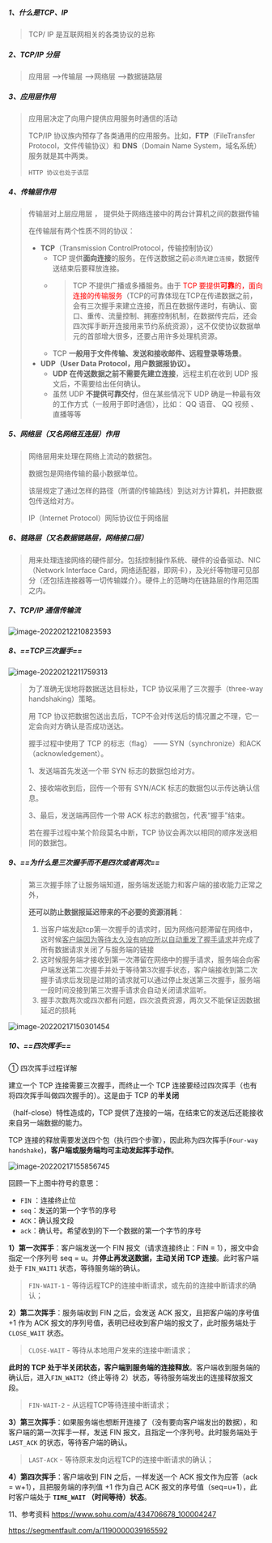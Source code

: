 ##### 1、什么是TCP、IP

> TCP/ IP 是互联网相关的各类协议的总称

##### 2、TCP/IP 分层

> 应用层 —>传输层 —>网络层 —>数据链路层

##### 3、应用层作用

> 应用层决定了向用户提供应用服务时通信的活动
>
> TCP/IP 协议族内预存了各类通用的应用服务。比如，**FTP**（FileTransfer Protocol，文件传输协议）和 **DNS**（Domain Name System，域名系统）服务就是其中两类。
>
> `HTTP 协议也处于该层`

##### 4、传输层作用

> 传输层对上层应用层 ， 提供处于网络连接中的两台计算机之间的数据传输
>
> 在传输层有两个性质不同的协议：
>
> - **TCP**（Transmission ControlProtocol，传输控制协议）
>   - TCP 提供**面向连接**的服务。在传送数据之前`必须先建立连接`，数据传送结束后要释放连接。
>   - > TCP 不提供广播或多播服务。由于 <font color="red">TCP 要提供**可靠**的，面向连接的传输服务</font>（TCP的可靠体现在TCP在传递数据之前，会有三次握手来建立连接，而且在数据传递时，有确认、窗口、重传、流量控制、拥塞控制机制，在数据传完后，还会四次挥手断开连接用来节约系统资源），这不仅使协议数据单元的首部增大很多，还要占用许多处理机资源。
>   - TCP **一般用于文件传输、发送和接收邮件、远程登录等场景**。
> - **UDP（User Data Protocol，用户数据报协议）。**
>   - **UDP 在传送数据之前不需要先建立连接**，远程主机在收到 UDP 报文后，不需要给出任何确认。
>   - 虽然 UDP **不提供可靠交付**，但在某些情况下 UDP 确是一种最有效的工作方式（一般用于即时通信），比如： QQ 语音、 QQ 视频 、直播等等

##### 5、网络层（又名网络互连层）作用

> 网络层用来处理在网络上流动的数据包。
>
> 数据包是网络传输的最小数据单位。
>
> 该层规定了通过怎样的路径（所谓的传输路线）到达对方计算机，并把数据包传送给对方。
>
> IP（Internet Protocol）网际协议位于网络层

##### 6、链路层（又名数据链路层，网络接口层）

> 用来处理连接网络的硬件部分。包括控制操作系统、硬件的设备驱动、NIC（Network Interface Card，网络适配器，即网卡），及光纤等物理可见部分（还包括连接器等一切传输媒介）。硬件上的范畴均在链路层的作用范围之内。

##### 7、TCP/IP 通信传输流

![image-20220212210823593](https://raw.githubusercontent.com/JuntengMa/image/master/image/image-20220212210823593.png)

##### 8、==TCP三次握手==

![image-20220212211759313](https://raw.githubusercontent.com/JuntengMa/image/master/image/image-20220212211759313.png)

> 为了准确无误地将数据送达目标处，TCP 协议采用了三次握手（three-way handshaking）策略。
>
> 用 TCP 协议把数据包送出去后，TCP不会对传送后的情况置之不理，它一定会向对方确认是否成功送达。
>
> 握手过程中使用了 TCP 的标志（flag） —— SYN（synchronize）和ACK（acknowledgement）。
>
> 1、发送端首先发送一个带 SYN 标志的数据包给对方。
>
> 2、接收端收到后，回传一个带有 SYN/ACK 标志的数据包以示传达确认信息。
>
> 3、最后，发送端再回传一个带 ACK 标志的数据包，代表“握手”结束。
>
> 若在握手过程中某个阶段莫名中断，TCP 协议会再次以相同的顺序发送相同的数据包。

##### 9、==为什么是三次握手而不是四次或者两次==

> 第三次握手除了让服务端知道，服务端发送能力和客户端的接收能力正常之外，
>
> **还可以防止数据报延迟带来的不必要的资源消耗**：
>
> 1. 当客户端发起tcp第一次握手的请求时，因为网络问题滞留在网络中，这时候<u>客户端因为等待太久没有响应所以自动重发了握手请求</u>并完成了所有数据请求关闭了与服务端的链接
> 2. 这时候服务端才接收到第一次滞留在网络中的握手请求，服务端会向客户端发送第二次握手并处于等待第3次握手状态，客户端接收到第二次握手请求后发现是过期的请求就可以通过停止发送第三次握手，服务端一段时间没接到第三次握手请求会自动关闭请求监听。
> 3. 握手次数两次或四次都有问题，四次浪费资源，两次又不能保证因数据延迟的损耗

![image-20220217150301454](https://raw.githubusercontent.com/JuntengMa/image/master/202202171503538.png)

##### 10、==四次挥手==

① 四次挥手过程详解

建立一个 TCP 连接需要三次握手，而终止一个 TCP 连接要经过四次挥手（也有将四次挥手叫做四次握手的）。这是由于 TCP 的**半关闭**

（half-close）特性造成的，TCP 提供了连接的一端，在结束它的发送后还能接收来自另一端数据的能力。

TCP 连接的释放需要发送四个包（执行四个步骤），因此称为四次挥手(`Four-way handshake`)，**客户端或服务端均可主动发起挥手动作**。

![image-20220217155856745](https://raw.githubusercontent.com/JuntengMa/image/master/202202171558813.png)

回顾一下上图中符号的意思：

- `FIN` ：连接终止位
- `seq`：发送的第一个字节的序号
- `ACK`：确认报文段
- `ack`：确认号。希望收到的下一个数据的第一个字节的序号

**1）第一次挥手**：客户端发送一个 FIN 报文（请求连接终止：FIN = 1），报文中会指定一个序列号 seq = u。并**停止再发送数据，主动关闭 TCP 连接**。此时客户端处于 `FIN_WAIT1` 状态，等待服务端的确认。

> `FIN-WAIT-1` - 等待远程TCP的连接中断请求，或先前的连接中断请求的确认；

**2）第二次挥手**：服务端收到 FIN 之后，会发送 ACK 报文，且把客户端的序号值 +1 作为 ACK 报文的序列号值，表明已经收到客户端的报文了，此时服务端处于 `CLOSE_WAIT` 状态。

> `CLOSE-WAIT` - 等待从本地用户发来的连接中断请求；

**此时的 TCP 处于半关闭状态，客户端到服务端的连接释放**。客户端收到服务端的确认后，进入`FIN_WAIT2`（终止等待 2）状态，等待服务端发出的连接释放报文段。

> `FIN-WAIT-2` - 从远程TCP等待连接中断请求；

**3）第三次挥手**：如果服务端也想断开连接了（没有要向客户端发出的数据），和客户端的第一次挥手一样，发送 FIN 报文，且指定一个序列号。此时服务端处于 `LAST_ACK` 的状态，等待客户端的确认。

> `LAST-ACK` - 等待原来发向远程TCP的连接中断请求的确认；

**4）第四次挥手**：客户端收到 FIN 之后，一样发送一个 ACK 报文作为应答（ack = w+1），且把服务端的序列值 +1 作为自己 ACK 报文的序号值（seq=u+1），此时客户端处于 **`TIME_WAIT` （时间等待）状态**。

11、参考资料
https://www.sohu.com/a/434706678_100004247

https://segmentfault.com/a/1190000039165592